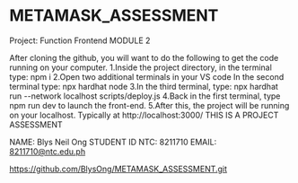 # METAMASK_ASSESSMENT

Project: Function Frontend 
MODULE 2

After cloning the github, you will want to do the following to get the code running on your computer. 
1.Inside the project directory, in the terminal type: npm i 
2.Open two additional terminals in your VS code In the second terminal type: npx hardhat node 
3.In the third terminal, type: npx hardhat run --network localhost scripts/deploy.js 
4.Back in the first terminal, type npm run dev to launch the front-end. 
5.After this, the project will be running on your localhost. Typically at http://localhost:3000/ THIS IS A PROJECT ASSESSMENT 

NAME: Blys Neil Ong 
STUDENT ID NTC: 8211710 
EMAIL: 8211710@ntc.edu.ph 

https://github.com/BlysOng/METAMASK_ASSESSMENT.git
